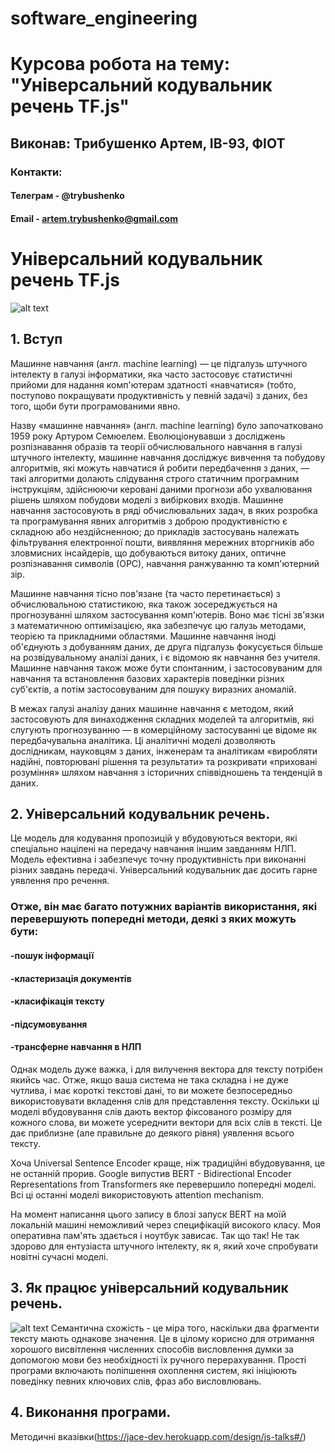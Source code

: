 # software_engineering

# Курсова робота на тему: "Універсальний кодувальник речень TF.js"
## Виконав: Трибушенко Артем, ІВ-93, ФІОТ
### Контакти:
#### Телеграм - @trybushenko
#### Email - artem.trybushenko@gmail.com

# Універсальний кодувальник речень TF.js

![alt text](https://newdaycrypto.com/wp-content/uploads/2020/04/6f22de6463b198225158e89a867ff8d2.jpg)

## 1. Вступ
Машинне навчання (англ. machine learning) — це підгалузь штучного інтелекту в галузі інформатики, 
яка часто застосовує статистичні прийоми для надання комп'ютерам здатності 
«навчатися» (тобто, поступово покращувати продуктивність у певній задачі) з даних, 
без того, щоби бути програмованими явно.

Назву «машинне навчання» (англ. machine learning) було започатковано 1959 року Артуром Семюелем. 
Еволюціонувавши з досліджень розпізнавання образів та теорії обчислювального навчання в галузі штучного інтелекту,
машинне навчання досліджує вивчення та побудову алгоритмів, які можуть навчатися й робити передбачення з даних, — такі алгоритми 
долають слідування строго статичним програмним інструкціям, здійснюючи керовані даними прогнози або ухвалювання рішень
шляхом побудови моделі з вибіркових входів. Машинне навчання застосовують в ряді обчислювальних задач, в яких розробка 
та програмування явних алгоритмів з доброю продуктивністю є складною або нездійсненною; до прикладів застосувань 
належать фільтрування електронної пошти, виявляння мережних вторгників або зловмисних інсайдерів, що добуваються витоку даних, 
оптичне розпізнавання символів (ОРС), навчання ранжуванню та комп'ютерний зір.

Машинне навчання тісно пов'язане (та часто перетинається) з обчислювальною статистикою, 
яка також зосереджується на прогнозуванні шляхом застосування комп'ютерів. Воно має тісні зв'язки з математичною оптимізацією, 
яка забезпечує цю галузь методами, теорією та прикладними областями. Машинне навчання іноді об'єднують з добуванням даних, де
друга підгалузь фокусується більше на розвідувальному аналізі даних, і є відомою як навчання без учителя.
Машинне навчання також може бути спонтанним, і застосовуваним для навчання та встановлення базових характерів поведінки різних суб'єктів,
а потім застосовуваним для пошуку виразних аномалій.

В межах галузі аналізу даних машинне навчання є методом, який застосовують для винаходження складних моделей та алгоритмів, 
які слугують прогнозуванню — в комерційному застосуванні це відоме як передбачувальна аналітика. Ці аналітичні моделі дозволяють дослідникам, 
науковцям з даних, інженерам та аналітикам «виробляти надійні, повторювані рішення та результати» та розкривати «приховані розуміння» 
шляхом навчання з історичних співвідношень та тенденцій в даних.
## 2. Універсальний кодувальник речень.
Це модель для кодування пропозицій у вбудовуються вектори, які спеціально націлені на передачу навчання іншим завданням НЛП.
Модель ефективна і забезпечує точну продуктивність при виконанні різних завдань передачі. Універсальний кодувальник дає досить 
гарне уявлення про речення.

### Отже, він має багато потужних варіантів використання, які перевершують попередні методи, деякі з яких можуть бути:
 #### -пошук інформації
 #### -кластеризація документів
 #### -класифікація тексту
 #### -підсумовування
 #### -трансферне навчання в НЛП 
 
Однак модель дуже важка, і для вилучення вектора для тексту потрібен якийсь час. Отже, якщо ваша система не така складна і не дуже чутлива, 
і має короткі текстові дані, то ви можете безпосередньо використовувати вкладення слів для представлення тексту. 
Оскільки ці моделі вбудовування слів дають вектор фіксованого розміру для кожного слова, ви можете усереднити вектори для всіх слів в тексті. 
Це дає приблизне (але правильне до деякого рівня) уявлення всього тексту.

Хоча Universal Sentence Encoder краще, ніж традиційні вбудовування, це не останній прорив. 
Google випустив BERT - Bidirectional Encoder Representations from Transformers яке перевершило попередні моделі. 
Всі ці останні моделі використовують attention mechanism.

На момент написання цього запису в блозі запуск BERT на моїй локальній машині неможливий через специфікацій високого класу. 
Моя оперативна пам'ять здається і ноутбук зависає. Так що так! Не так здорово для ентузіаста штучного інтелекту, як я, який хоче спробувати новітні 
сучасні моделі.
## 3. Як працює універсальний кодувальник речень.
![alt text](https://www.gstatic.com/aihub/tfhub/universal-sentence-encoder/example-similarity.png)
Семантична схожість - це міра того, наскільки два фрагменти тексту мають однакове значення. 
Це в цілому корисно для отримання хорошого висвітлення численних способів висловлення думки за 
допомогою мови без необхідності їх ручного перерахування.
Прості програми включають поліпшення охоплення систем, які ініціюють поведінку певних ключових слів, фраз або висловлювань.

## 4. Виконання програми.

Методичні вказівки(https://jace-dev.herokuapp.com/design/js-talks#/)
